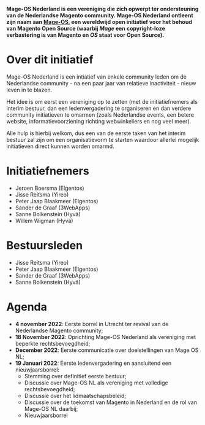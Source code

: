 **Mage-OS Nederland is een vereniging die zich opwerpt ter ondersteuning van de Nederlandse Magento community. Mage-OS Nederland ontleent zijn naam aan [Mage-OS](https://mage-os.org/), een wereldwijd open initiatief voor het behoud van Magento Open Source (waarbij *Mage* een copyright-loze verbastering is van Magento en *OS* staat voor Open Source).**

# Over dit initiatief
Mage-OS Nederland is een intiatief van enkele community leden om de Nederlandse community - na een paar jaar van relatieve inactiviteit - nieuw leven in te blazen. 

Het idee is om eerst een vereniging op te zetten (met de initiatiefnemers als interim bestuur, dan een ledenvergadering te organiseren en dan verdere community initiatieven te omarmen (zoals Nederlandse events, een betere website, informatievoorziening richting webwinkeliers en nog veel meer). 

Alle hulp is hierbij welkom, dus een van de eerste taken van het interim bestuur zal zijn om een organisatievorm te starten waardoor allerlei mogelijk initiatieven direct kunnen worden omarmd.

# Initiatiefnemers
- Jeroen Boersma (Elgentos)
- Jisse Reitsma (Yireo)
- Peter Jaap Blaakmeer (Elgentos)
- Sander de Graaf (3WebApps)
- Sanne Bolkenstein (Hyvä)
- Willem Wigman (Hyvä)

# Bestuursleden
- Jisse Reitsma (Yireo)
- Peter Jaap Blaakmeer (Elgentos)
- Sander de Graaf (3WebApps)
- Sanne Bolkenstein (Hyvä)

# Agenda
- **4 november 2022**: Eerste borrel in Utrecht ter revival van de Nederlandse Magento community;
- **18 November 2022**: Oprichting Mage-OS Nederland als vereniging met beperkte rechtsbevoegdheid;
- **December 2022**: Eerste communicatie over doelstellingen van Mage OS NL;
- **19 Januari 2022**: Eerste ledenvergadering en aansluitend een nieuwjaarsborrel:
  - Stemming over definitief eerste bestuur;
  - Discussie over Mage-OS NL als vereniging met volledige rechtsbevoegdheid;
  - Discussie over het lidmaatschapsbeleid;
  - Discussie over de toekomst van Magento in Nederland en de rol van Mage-OS NL daarbij;
  - Nieuwjaarsborrel
